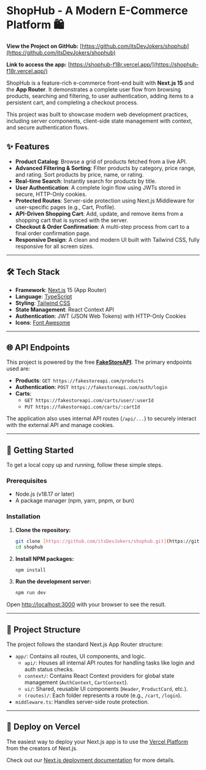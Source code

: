 # ShopHub - A Modern E-Commerce Platform 🛍️

**View the Project on GitHub:** [https://github.com/itsDevJokers/shophub](https://github.com/itsDevJokers/shophub)

**Link to access the app:** [https://shophub-f18r.vercel.app/](https://shophub-f18r.vercel.app/)

ShopHub is a feature-rich e-commerce front-end built with **Next.js 15** and the **App Router**. It demonstrates a complete user flow from browsing products, searching and filtering, to user authentication, adding items to a persistent cart, and completing a checkout process.

This project was built to showcase modern web development practices, including server components, client-side state management with context, and secure authentication flows.

## ✨ Features

- **Product Catalog**: Browse a grid of products fetched from a live API.
- **Advanced Filtering & Sorting**: Filter products by category, price range, and rating. Sort products by price, name, or rating.
- **Real-time Search**: Instantly search for products by title.
- **User Authentication**: A complete login flow using JWTs stored in secure, HTTP-Only cookies.
- **Protected Routes**: Server-side protection using Next.js Middleware for user-specific pages (e.g., Cart, Profile).
- **API-Driven Shopping Cart**: Add, update, and remove items from a shopping cart that is synced with the server.
- **Checkout & Order Confirmation**: A multi-step process from cart to a final order confirmation page.
- **Responsive Design**: A clean and modern UI built with Tailwind CSS, fully responsive for all screen sizes.

---

## 🛠️ Tech Stack

- **Framework**: [Next.js](https://nextjs.org/) 15 (App Router)
- **Language**: [TypeScript](https://www.typescriptlang.org/)
- **Styling**: [Tailwind CSS](https://tailwindcss.com/)
- **State Management**: React Context API
- **Authentication**: JWT (JSON Web Tokens) with HTTP-Only Cookies
- **Icons**: [Font Awesome](https://fontawesome.com/)

---

## 🌐 API Endpoints

This project is powered by the free [**FakeStoreAPI**](https://fakestoreapi.com). The primary endpoints used are:

- **Products**: `GET https://fakestoreapi.com/products`
- **Authentication**: `POST https://fakestoreapi.com/auth/login`
- **Carts**:
  - `GET https://fakestoreapi.com/carts/user/:userId`
  - `PUT https://fakestoreapi.com/carts/:cartId`

The application also uses internal API routes (`/api/...`) to securely interact with the external API and manage cookies.

---

## 🚀 Getting Started

To get a local copy up and running, follow these simple steps.

### Prerequisites

- Node.js (v18.17 or later)
- A package manager (npm, yarn, pnpm, or bun)

### Installation

1.  **Clone the repository:**

    ```bash
    git clone [https://github.com/itsDevJokers/shophub.git](https://github.com/itsDevJokers/shophub.git)
    cd shophub
    ```

2.  **Install NPM packages:**

    ```bash
    npm install
    ```

3.  **Run the development server:**
    ```bash
    npm run dev
    ```

Open [http://localhost:3000](http://localhost:3000) with your browser to see the result.

---

## 📁 Project Structure

The project follows the standard Next.js App Router structure:

- `app/`: Contains all routes, UI components, and logic.
  - `api/`: Houses all internal API routes for handling tasks like login and auth status checks.
  - `context/`: Contains React Context providers for global state management (`AuthContext`, `CartContext`).
  - `ui/`: Shared, reusable UI components (`Header`, `ProductCard`, etc.).
  - `(routes)/`: Each folder represents a route (e.g., `/cart`, `/login`).
- `middleware.ts`: Handles server-side route protection.

---

## 🚢 Deploy on Vercel

The easiest way to deploy your Next.js app is to use the [Vercel Platform](https://vercel.com/new?utm_medium=default-template&filter=next.js&utm_source=create-next-app&utm_campaign=create-next-app-readme) from the creators of Next.js.

Check out our [Next.js deployment documentation](https://nextjs.org/docs/app/building-your-application/deploying) for more details.
